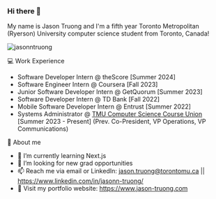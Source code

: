 ### Hi there 👋

My name is Jason Truong and I'm a fifth year Toronto Metropolitan (Ryerson) University computer science student from Toronto, Canada!

<p align="left"> <img src="https://komarev.com/ghpvc/?username=jasonntruong&label=Profile%20views&color=0e75b6&style=flat" alt="jasonntruong" /> </p>

💻 Work Experience
- Software Developer Intern @ theScore [Summer 2024]
- Software Engineer Intern @ Coursera [Fall 2023]
- Junior Software Developer Intern @ GetQuorum [Summer 2023]
- Software Developer Intern @ TD Bank [Fall 2022]
- Mobile Software Developer Intern @ Entrust [Summer 2022]
- Systems Administrator @ [TMU Computer Science Course Union](https://www.instagram.com/tmu_cscu/) [Summer 2023 - Present] (Prev. Co-President, VP Operations, VP Communications)

👦 About me
- 🌱 I’m currently learning Next.js
- 🤔 I’m looking for new grad opportunities
- 📫 Reach me via email or LinkedIn: jason.truong@torontomu.ca || https://www.linkedin.com/in/jasonn-truong/
- 💬 Visit my portfolio website: https://www.jason-truong.com

